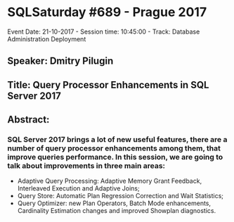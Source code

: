 # SQLSaturday #689 - Prague 2017
Event Date: 21-10-2017 - Session time: 10:45:00 - Track: Database Administration  Deployment
## Speaker: Dmitry Pilugin
## Title: Query Processor Enhancements in SQL Server 2017
## Abstract:
### SQL Server 2017 brings a lot of new useful features, there are a number of query processor enhancements among them, that improve queries performance. In this session, we are going to talk about improvements in three main areas:  
- Adaptive Query Processing: Adaptive Memory Grant Feedback, Interleaved Execution and Adaptive Joins;
- Query Store: Automatic Plan Regression Correction and Wait Statistics;
- Query Optimizer: new Plan Operators, Batch Mode enhancements, Cardinality Estimation changes and improved Showplan diagnostics.
